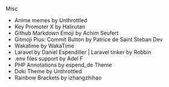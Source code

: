 Misc
- Anime memes by Unthrottled
- Key Promoter X by Halirutan
- Github Markdown Emoji by Achim Seufert
- Gitmoji Plus: Commit Button by Patrice de Saint Steban
Dev
- Wakatime by WakaTime
- Laravel by Daniel Espendiller | Laravel tinker by Robbin
- .env files support by Adel F
- PHP Annotations by espend_de
Theme
- Doki Theme by Unthrottled
- Rainbow Brackets by izhangzhihao
